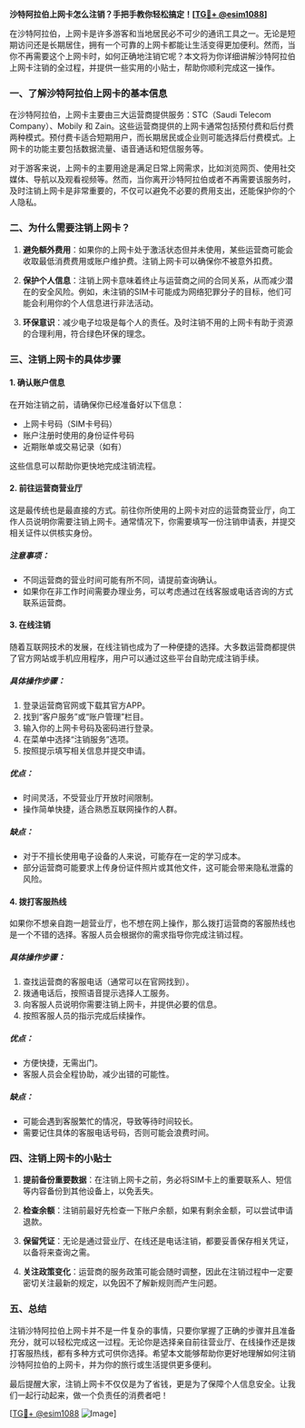 **沙特阿拉伯上网卡怎么注销？手把手教你轻松搞定！[[TG💪+ @esim1088](https://t.me/s/esim1088)]**

在沙特阿拉伯，上网卡是许多游客和当地居民必不可少的通讯工具之一。无论是短期访问还是长期居住，拥有一个可靠的上网卡都能让生活变得更加便利。然而，当你不再需要这个上网卡时，如何正确地注销它呢？本文将为你详细讲解沙特阿拉伯上网卡注销的全过程，并提供一些实用的小贴士，帮助你顺利完成这一操作。

### **一、了解沙特阿拉伯上网卡的基本信息**

在沙特阿拉伯，上网卡主要由三大运营商提供服务：STC（Saudi Telecom Company）、Mobily 和 Zain。这些运营商提供的上网卡通常包括预付费和后付费两种模式。预付费卡适合短期用户，而长期居民或企业则可能选择后付费模式。上网卡的功能主要包括数据流量、语音通话和短信服务等。

对于游客来说，上网卡的主要用途是满足日常上网需求，比如浏览网页、使用社交媒体、导航以及观看视频等。然而，当你离开沙特阿拉伯或者不再需要该服务时，及时注销上网卡是非常重要的，不仅可以避免不必要的费用支出，还能保护你的个人隐私。

### **二、为什么需要注销上网卡？**

1. **避免额外费用**：如果你的上网卡处于激活状态但并未使用，某些运营商可能会收取最低消费费用或账户维护费。注销上网卡可以确保你不被意外扣费。
   
2. **保护个人信息**：注销上网卡意味着终止与运营商之间的合同关系，从而减少潜在的安全风险。例如，未注销的SIM卡可能成为网络犯罪分子的目标，他们可能会利用你的个人信息进行非法活动。

3. **环保意识**：减少电子垃圾是每个人的责任。及时注销不用的上网卡有助于资源的合理利用，符合绿色环保的理念。

### **三、注销上网卡的具体步骤**

#### **1. 确认账户信息**
在开始注销之前，请确保你已经准备好以下信息：
- 上网卡号码（SIM卡号码）
- 账户注册时使用的身份证件号码
- 近期账单或交易记录（如有）

这些信息可以帮助你更快地完成注销流程。

#### **2. 前往运营商营业厅**
这是最传统也是最直接的方式。前往你所使用的上网卡对应的运营商营业厅，向工作人员说明你需要注销上网卡。通常情况下，你需要填写一份注销申请表，并提交相关证件以供核实身份。

##### **注意事项**：
- 不同运营商的营业时间可能有所不同，请提前查询确认。
- 如果你在非工作时间需要办理业务，可以考虑通过在线客服或电话咨询的方式联系运营商。

#### **3. 在线注销**
随着互联网技术的发展，在线注销也成为了一种便捷的选择。大多数运营商都提供了官方网站或手机应用程序，用户可以通过这些平台自助完成注销手续。

##### **具体操作步骤**：
1. 登录运营商官网或下载其官方APP。
2. 找到“客户服务”或“账户管理”栏目。
3. 输入你的上网卡号码及密码进行登录。
4. 在菜单中选择“注销服务”选项。
5. 按照提示填写相关信息并提交申请。

##### **优点**：
- 时间灵活，不受营业厅开放时间限制。
- 操作简单快捷，适合熟悉互联网操作的人群。

##### **缺点**：
- 对于不擅长使用电子设备的人来说，可能存在一定的学习成本。
- 部分运营商可能要求上传身份证件照片或其他文件，这可能会带来隐私泄露的风险。

#### **4. 拨打客服热线**
如果你不想亲自跑一趟营业厅，也不想在网上操作，那么拨打运营商的客服热线也是一个不错的选择。客服人员会根据你的需求指导你完成注销过程。

##### **具体操作步骤**：
1. 查找运营商的客服电话（通常可以在官网找到）。
2. 拨通电话后，按照语音提示选择人工服务。
3. 向客服人员说明你需要注销上网卡，并提供必要的信息。
4. 按照客服人员的指示完成后续操作。

##### **优点**：
- 方便快捷，无需出门。
- 客服人员会全程协助，减少出错的可能性。

##### **缺点**：
- 可能会遇到客服繁忙的情况，导致等待时间较长。
- 需要记住具体的客服电话号码，否则可能会浪费时间。

### **四、注销上网卡的小贴士**

1. **提前备份重要数据**：在注销上网卡之前，务必将SIM卡上的重要联系人、短信等内容备份到其他设备上，以免丢失。

2. **检查余额**：注销前最好先检查一下账户余额，如果有剩余金额，可以尝试申请退款。

3. **保留凭证**：无论是通过营业厅、在线还是电话注销，都要妥善保存相关凭证，以备将来查询之需。

4. **关注政策变化**：运营商的服务政策可能会随时调整，因此在注销过程中一定要密切关注最新的规定，以免因不了解新规则而产生问题。

### **五、总结**

注销沙特阿拉伯上网卡并不是一件复杂的事情，只要你掌握了正确的步骤并且准备充分，就可以轻松完成这一过程。无论你是选择亲自前往营业厅、在线操作还是拨打客服热线，都有多种方式可供你选择。希望本文能够帮助你更好地理解如何注销沙特阿拉伯的上网卡，并为你的旅行或生活提供更多便利。

最后提醒大家，注销上网卡不仅仅是为了省钱，更是为了保障个人信息安全。让我们一起行动起来，做一个负责任的消费者吧！

[[TG💪+ @esim1088](https://t.me/s/esim1088) ![Image](https://i.postimg.cc/4NQfJmqS/Snipaste-2025-05-13-00-14-12.png)]